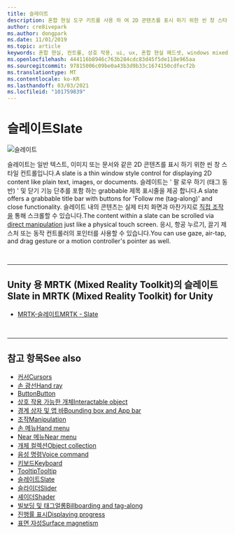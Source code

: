 ```yaml
---
title: 슬레이트
description: 혼합 현실 도구 키트를 사용 하 여 2D 콘텐츠를 표시 하기 위한 씬 창 스타일 컨트롤인 슬레이트에 대해 알아봅니다.
author: cre8ivepark
ms.author: dongpark
ms.date: 11/01/2019
ms.topic: article
keywords: 혼합 현실, 컨트롤, 상호 작용, ui, ux, 혼합 현실 헤드셋, windows mixed reality 헤드셋, 가상 현실 헤드셋, HoloLens, 슬레이트, MRTK, Mixed Reality Toolkit
ms.openlocfilehash: 444116b8946c763b284cdc83d45f5de118e965aa
ms.sourcegitcommit: 97815006c09be0a43b3d9b33c1674150cdfecf2b
ms.translationtype: MT
ms.contentlocale: ko-KR
ms.lasthandoff: 03/03/2021
ms.locfileid: "101759839"
---
```

# <a name="slate"></a><span data-ttu-id="f4faa-104">슬레이트</span><span class="sxs-lookup"><span data-stu-id="f4faa-104">Slate</span></span>

![슬레이트](images/UX_Hero_Slate.jpg)

<span data-ttu-id="f4faa-106">슬레이트는 일반 텍스트, 이미지 또는 문서와 같은 2D 콘텐츠를 표시 하기 위한 씬 창 스타일 컨트롤입니다.</span><span class="sxs-lookup"><span data-stu-id="f4faa-106">A slate is a thin window style control for displaying 2D content like plain text, images, or documents.</span></span> <span data-ttu-id="f4faa-107">슬레이트는 ' 팔 로우 하기 (태그 동반) ' 및 닫기 기능 단추를 포함 하는 grabbable 제목 표시줄을 제공 합니다.</span><span class="sxs-lookup"><span data-stu-id="f4faa-107">A slate offers a grabbable title bar with buttons for 'Follow me (tag-along)' and close functionality.</span></span> <span data-ttu-id="f4faa-108">슬레이트 내의 콘텐츠는 실제 터치 화면과 마찬가지로 [직접 조작을](direct-manipulation.md#2d-slate-interaction) 통해 스크롤할 수 있습니다.</span><span class="sxs-lookup"><span data-stu-id="f4faa-108">The content within a slate can be scrolled via [direct manipulation](direct-manipulation.md#2d-slate-interaction) just like a physical touch screen.</span></span> <span data-ttu-id="f4faa-109">응시, 항공 누르기, 끌기 제스처 또는 동작 컨트롤러의 포인터를 사용할 수 있습니다.</span><span class="sxs-lookup"><span data-stu-id="f4faa-109">You can use gaze, air-tap, and drag gesture or a motion controller's pointer as well.</span></span>

<br>

---

## <a name="slate-in-mrtk-mixed-reality-toolkit-for-unity"></a><span data-ttu-id="f4faa-110">Unity 용 MRTK (Mixed Reality Toolkit)의 슬레이트</span><span class="sxs-lookup"><span data-stu-id="f4faa-110">Slate in MRTK (Mixed Reality Toolkit) for Unity</span></span>

* [<span data-ttu-id="f4faa-111">MRTK-슬레이트</span><span class="sxs-lookup"><span data-stu-id="f4faa-111">MRTK - Slate</span></span>](https://docs.microsoft.com/windows/mixed-reality/mrtk-docs/features/ux-building-blocks/slate.md)

<br>

---

## <a name="see-also"></a><span data-ttu-id="f4faa-112">참고 항목</span><span class="sxs-lookup"><span data-stu-id="f4faa-112">See also</span></span>

* [<span data-ttu-id="f4faa-113">커서</span><span class="sxs-lookup"><span data-stu-id="f4faa-113">Cursors</span></span>](cursors.md)
* [<span data-ttu-id="f4faa-114">손 광선</span><span class="sxs-lookup"><span data-stu-id="f4faa-114">Hand ray</span></span>](point-and-commit.md)
* [<span data-ttu-id="f4faa-115">Button</span><span class="sxs-lookup"><span data-stu-id="f4faa-115">Button</span></span>](button.md)
* [<span data-ttu-id="f4faa-116">상호 작용 가능한 개체</span><span class="sxs-lookup"><span data-stu-id="f4faa-116">Interactable object</span></span>](interactable-object.md)
* [<span data-ttu-id="f4faa-117">경계 상자 및 앱 바</span><span class="sxs-lookup"><span data-stu-id="f4faa-117">Bounding box and App bar</span></span>](app-bar-and-bounding-box.md)
* [<span data-ttu-id="f4faa-118">조작</span><span class="sxs-lookup"><span data-stu-id="f4faa-118">Manipulation</span></span>](direct-manipulation.md)
* [<span data-ttu-id="f4faa-119">손 메뉴</span><span class="sxs-lookup"><span data-stu-id="f4faa-119">Hand menu</span></span>](hand-menu.md)
* [<span data-ttu-id="f4faa-120">Near 메뉴</span><span class="sxs-lookup"><span data-stu-id="f4faa-120">Near menu</span></span>](near-menu.md)
* [<span data-ttu-id="f4faa-121">개체 컬렉션</span><span class="sxs-lookup"><span data-stu-id="f4faa-121">Object collection</span></span>](object-collection.md)
* [<span data-ttu-id="f4faa-122">음성 명령</span><span class="sxs-lookup"><span data-stu-id="f4faa-122">Voice command</span></span>](voice-input.md)
* [<span data-ttu-id="f4faa-123">키보드</span><span class="sxs-lookup"><span data-stu-id="f4faa-123">Keyboard</span></span>](keyboard.md)
* [<span data-ttu-id="f4faa-124">Tooltip</span><span class="sxs-lookup"><span data-stu-id="f4faa-124">Tooltip</span></span>](tooltip.md)
* [<span data-ttu-id="f4faa-125">슬레이트</span><span class="sxs-lookup"><span data-stu-id="f4faa-125">Slate</span></span>](slate.md)
* [<span data-ttu-id="f4faa-126">슬라이더</span><span class="sxs-lookup"><span data-stu-id="f4faa-126">Slider</span></span>](slider.md)
* [<span data-ttu-id="f4faa-127">셰이더</span><span class="sxs-lookup"><span data-stu-id="f4faa-127">Shader</span></span>](shader.md)
* [<span data-ttu-id="f4faa-128">빌보딩 및 태그얼롱</span><span class="sxs-lookup"><span data-stu-id="f4faa-128">Billboarding and tag-along</span></span>](billboarding-and-tag-along.md)
* [<span data-ttu-id="f4faa-129">진행률 표시</span><span class="sxs-lookup"><span data-stu-id="f4faa-129">Displaying progress</span></span>](progress.md)
* [<span data-ttu-id="f4faa-130">표면 자성</span><span class="sxs-lookup"><span data-stu-id="f4faa-130">Surface magnetism</span></span>](surface-magnetism.md)
